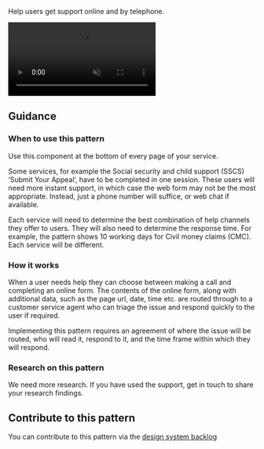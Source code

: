 Help users get support online and by telephone.

<video role="region" aria-label="Get support online video, this video has no audio." controls muted>
  <source src="/public/videos/get-support.mp4" type="video/mp4">
</video>

## Guidance

### When to use this pattern

Use this component at the bottom of every page of your service.

Some services, for example the Social security and child support (SSCS) ‘Submit Your Appeal’, have to be completed in one session. These users will need more instant support, in which case the web form may not be the most appropriate. Instead, just a phone number will suffice, or web chat if available.

Each service will need to determine the best combination of help channels they offer to users. They will also need to determine the response time. For example, the pattern shows 10 working days for Civil money claims (CMC). Each service will be different.

### How it works

When a user needs help they can choose between making a call and completing an online form. The contents of the online form, along with additional data, such as the page url, date, time etc. are routed through to a customer service agent who can triage the issue and respond quickly to the user if required.

Implementing this pattern requires an agreement of where the issue will be routed, who will read it, respond to it, and the time frame within which they will respond.

### Research on this pattern

We need more research. If you have used the support, get in touch to share your research findings.

## Contribute to this pattern

You can contribute to this pattern via the [design system backlog](https://github.com/ministryofjustice/mojdt-design-system-backlog/)
